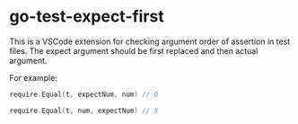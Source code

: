 # go-test-expect-first

This is a VSCode extension for checking argument order of assertion in test files. The expect argument should be first replaced and then actual argument.

For example:

```go
require.Equal(t, expectNum, num) // O
```

```go
require.Equal(t, num, expectNum) // X
```
